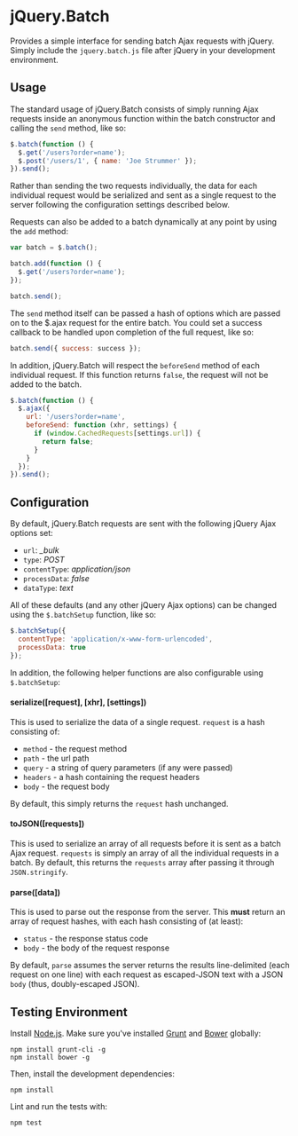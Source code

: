 # jQuery.Batch

Provides a simple interface for sending batch Ajax requests with jQuery. Simply
include the `jquery.batch.js` file after jQuery in your development
environment.

## Usage

The standard usage of jQuery.Batch consists of simply running Ajax requests
inside an anonymous function within the batch constructor and calling the
`send` method, like so:

``` javascript
$.batch(function () {
  $.get('/users?order=name');
  $.post('/users/1', { name: 'Joe Strummer' });
}).send();
```

Rather than sending the two requests individually, the data for each individual
request would be serialized and sent as a single request to the server
following the configuration settings described below.

Requests can also be added to a batch dynamically at any point by using the
`add` method:

``` javascript
var batch = $.batch();

batch.add(function () {
  $.get('/users?order=name');
});

batch.send();
```

The `send` method itself can be passed a hash of options which are passed on
to the $.ajax request for the entire batch. You could set a success callback to
be handled upon completion of the full request, like so:

``` javascript
batch.send({ success: success });
```

In addition, jQuery.Batch will respect the `beforeSend` method of each
individual request. If this function returns `false`, the request will not be
added to the batch.

``` javascript
$.batch(function () {
  $.ajax({
    url: '/users?order=name',
    beforeSend: function (xhr, settings) {
      if (window.CachedRequests[settings.url]) {
        return false;
      }
    }
  });
}).send();
```

## Configuration

By default, jQuery.Batch requests are sent with the following jQuery Ajax
options set:

- `url`: *_bulk*
- `type`: *POST*
- `contentType`: *application/json*
- `processData`: *false*
- `dataType`: *text*

All of these defaults (and any other jQuery Ajax options) can be changed using
the `$.batchSetup` function, like so:

``` javascript
$.batchSetup({
  contentType: 'application/x-www-form-urlencoded',
  processData: true
});
```

In addition, the following helper functions are also configurable using
`$.batchSetup`:

#### serialize([request], [xhr], [settings])
    
This is used to serialize the data of a single request. `request` is a hash
consisting of:

- `method` - the request method
- `path` - the url path
- `query` - a string of query parameters (if any were passed)
- `headers` - a hash containing the request headers
- `body` - the request body

By default, this simply returns the `request` hash unchanged.

#### toJSON([requests])

This is used to serialize an array of all requests before it is sent as a batch
Ajax request. `requests` is simply an array of all the individual requests in a
batch. By default, this returns the `requests` array after passing it through 
`JSON.stringify`.

#### parse([data])

This is used to parse out the response from the server. This **must** return an
array of request hashes, with each hash consisting of (at least):

- `status` - the response status code
- `body` - the body of the request response

By default, `parse` assumes the server returns the results line-delimited (each
request on one line) with each request as escaped-JSON text with a JSON `body` 
(thus, doubly-escaped JSON).

## Testing Environment

Install [Node.js](http://nodejs.org/). Make sure you've installed 
[Grunt](http://gruntjs.com/) and [Bower](https://github.com/twitter/bower)
globally:

```
npm install grunt-cli -g
npm install bower -g
```
Then, install the development dependencies:

```
npm install
```
Lint and run the tests with:
```
npm test
```
